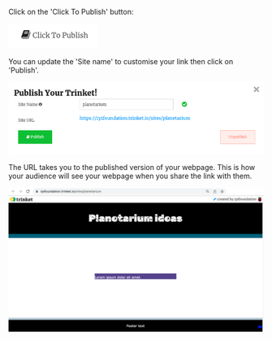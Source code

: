 Click on the 'Click To Publish' button:

![alt=""](images/click-publish-button.png)

You can update the 'Site name' to customise your link then click on 'Publish'.

![The 'Publish your Trinket' popup window with site name and site URL.](images/publish-your-trinket.png)

The URL takes you to the published version of your webpage. This is how your audience will see your webpage when you share the link with them.

![The published webpage showing as a full screen webpage.](images/published-webpage.png)
